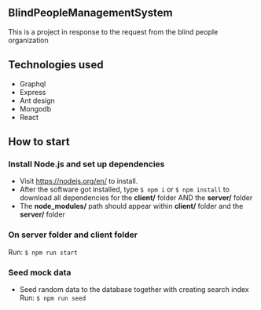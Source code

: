 ## BlindPeopleManagementSystem

This is a project in response to the request from the blind people organization

## Technologies used

- Graphql
- Express
- Ant design 
- Mongodb
- React 

## How to start

### Install Node.js and set up dependencies
   - Visit https://nodejs.org/en/ to install. 
   - After the software got installed, type ```$ npm i``` or ```$ npm install``` to download all dependencies for the **client/** folder AND the **server/** folder
   - The **node_modules/** path should appear within **client/** folder and the **server/** folder
    

### On server folder and client folder
Run: ```$ npm run start```

### Seed mock data
- Seed random data to the database together with creating search index
Run: ```$ npm run seed```
